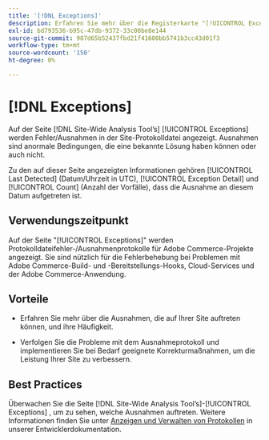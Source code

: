 ```yaml
---
title: '[!DNL Exceptions]'
description: Erfahren Sie mehr über die Registerkarte "[!UICONTROL Exceptions]" im  [!DNL Site-Wide Analysis Tool], wann sie verwendet werden sollte, ihre Vorteile und Best Practices.
exl-id: bd793536-b95c-47db-9372-33c00be8e144
source-git-commit: 987d65b52437fbd21f41600bb5741b3cc43d01f3
workflow-type: tm+mt
source-wordcount: '150'
ht-degree: 0%

---
```


# [!DNL Exceptions]

Auf der Seite [!DNL Site-Wide Analysis Tool’s] [!UICONTROL Exceptions] werden Fehler/Ausnahmen in der Site-Protokolldatei angezeigt. Ausnahmen sind anormale Bedingungen, die eine bekannte Lösung haben können oder auch nicht.

Zu den auf dieser Seite angezeigten Informationen gehören [!UICONTROL Last Detected] (Datum/Uhrzeit in UTC), [!UICONTROL Exception Detail] und [!UICONTROL Count] (Anzahl der Vorfälle), dass die Ausnahme an diesem Datum aufgetreten ist.

## Verwendungszeitpunkt

Auf der Seite &quot;[!UICONTROL Exceptions]&quot; werden Protokolldateifehler-/Ausnahmenprotokolle für Adobe Commerce-Projekte angezeigt. Sie sind nützlich für die Fehlerbehebung bei Problemen mit Adobe Commerce-Build- und -Bereitstellungs-Hooks, Cloud-Services und der Adobe Commerce-Anwendung.

## Vorteile

* Erfahren Sie mehr über die Ausnahmen, die auf Ihrer Site auftreten können, und ihre Häufigkeit.

* Verfolgen Sie die Probleme mit dem Ausnahmeprotokoll und implementieren Sie bei Bedarf geeignete Korrekturmaßnahmen, um die Leistung Ihrer Site zu verbessern.

## Best Practices

Überwachen Sie die Seite [!DNL Site-Wide Analysis Tool’s]-[!UICONTROL Exceptions] , um zu sehen, welche Ausnahmen auftreten. Weitere Informationen finden Sie unter [Anzeigen und Verwalten von Protokollen](https://experienceleague.adobe.com/en/docs/commerce-cloud-service/user-guide/develop/test/log-locations) in unserer Entwicklerdokumentation.
